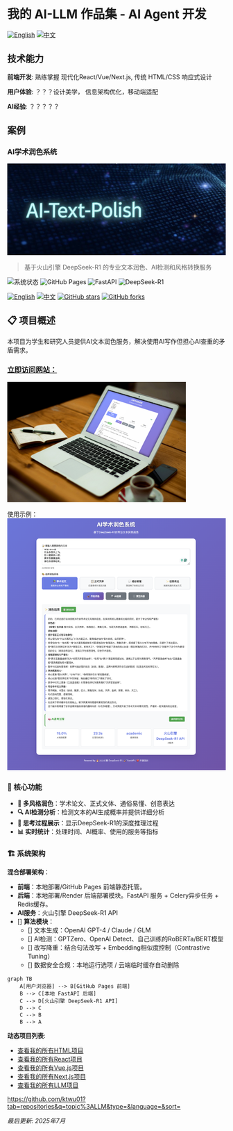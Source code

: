 # 我的 AI-LLM 作品集 - AI Agent 开发

[![English](https://img.shields.io/badge/lang-English-blue.svg)](README.md)
[![中文](https://img.shields.io/badge/lang-中文-brown.svg)](README.CN.md)

## 技术能力

**前端开发**: 熟练掌握 现代化React/Vue/Next.js, 传统 HTML/CSS 响应式设计

**用户体验**: ？？？设计美学，  信息架构优化，移动端适配

**AI经验**: ？？？？？

## 案例

### AI学术润色系统
![AI-polish Banner](assets/Banner-AI-polish.png)

> 基于火山引擎 DeepSeek-R1 的专业文本润色、AI检测和风格转换服务

![系统状态](https://img.shields.io/badge/状态-运行中-brightgreen)
![GitHub Pages](https://img.shields.io/badge/前端-GitHub%20Pages-blue)
![FastAPI](https://img.shields.io/badge/后端-FastAPI-009688)
![DeepSeek-R1](https://img.shields.io/badge/AI-DeepSeek--R1-purple)

[![English](https://img.shields.io/badge/lang-English-blue.svg)](README.md)
[![中文](https://img.shields.io/badge/lang-中文-brown.svg)](README.CN.md)
[![GitHub stars](https://img.shields.io/github/stars/ktwu01/1AI-polish)](https://github.com/ktwu01/1AI-polish)
[![GitHub forks](https://img.shields.io/github/forks/ktwu01/1AI-polish)](https://github.com/ktwu01/1AI-polish/fork)

## 📋 项目概述

本项目为学生和研究人员提供AI文本润色服务，解决使用AI写作但担心AI查重的矛盾需求。

### **[立即访问网站：](https://ktwu01.github.io/1AI-polish)**

![AI-polish-1](./assets/Screenshot-AI-polish.png)

使用示例：
![AI-polish-example](./assets/Screenshot-AI-polish-example.png)

### 🎯 核心功能
- **🎨 多风格润色**：学术论文、正式文体、通俗易懂、创意表达
- **🔍 AI检测分析**：检测文本的AI生成概率并提供详细分析
- **🧠 思考过程展示**：显示DeepSeek-R1的深度推理过程
- **📊 实时统计**：处理时间、AI概率、使用的服务等指标

### 🏗️ 系统架构

**混合部署架构**：
- **前端**：本地部署/GitHub Pages 前端静态托管。
- **后端**：本地部署/Render 后端部署模块。FastAPI 服务 + Celery异步任务 + Redis缓存。
- **AI服务**：火山引擎 DeepSeek-R1 API
- [] **算法模块**：
	- [] 文本生成：OpenAI GPT-4 / Claude / GLM
	- [] AI检测：GPTZero、OpenAI Detect、自己训练的RoBERTa/BERT模型
	- [] 改写降重：结合句法改写 + Embedding相似度控制（Contrastive Tuning）
	- [] 数据安全合规：本地运行选项 / 云端临时缓存自动删除

```mermaid
graph TB
    A[用户浏览器] --> B[GitHub Pages 前端]
    B --> C[本地 FastAPI 后端]
    C --> D[火山引擎 DeepSeek-R1 API]
    D --> C
    C --> B
    B --> A
```


**动态项目列表**:
- [查看我的所有HTML项目](https://github.com/ktwu01?tab=repositories&language=html)
- [查看我的所有React项目](https://github.com/ktwu01?tab=repositories&q=topic%3Areact&type=&language=&sort=)
- [查看我的所有Vue.js项目](https://github.com/ktwu01?tab=repositories&q=topic%3Avuejs&type=&language=&sort=)
- [查看我的所有Next.js项目](https://github.com/ktwu01?tab=repositories&q=topic%3Anextjs&type=&language=&sort=)
- [查看我的所有LLM项目](https://github.com/ktwu01?tab=repositories&q=topic%3Allm&type=&language=&sort=)

https://github.com/ktwu01?tab=repositories&q=topic%3ALLM&type=&language=&sort=

*最后更新: 2025年7月*